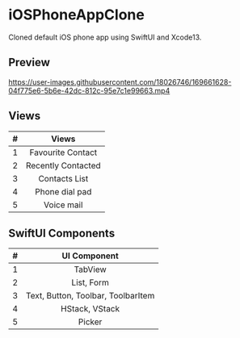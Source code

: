 # iOSPhoneAppClone
Cloned default iOS phone app using SwiftUI and Xcode13. 

## Preview

https://user-images.githubusercontent.com/18026746/169661628-04f775e6-5b6e-42dc-812c-95e7c1e99663.mp4


## Views 

| #  | Views |
| ------------- |:-------------:|
| 1      | Favourite Contact     |
| 2      | Recently Contacted    |
| 3      | Contacts List         |
| 4      | Phone dial pad        |
| 5      | Voice mail            |



## SwiftUI Components  

| #  | UI Component |
| ------------- |:-------------:|
| 1      | TabView     |
| 2      | List, Form    |
| 3      | Text, Button, Toolbar,  ToolbarItem         |
| 4      | HStack, VStack       |
| 5      | Picker            |
